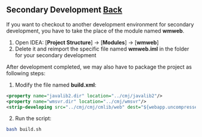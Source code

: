 ## Secondary Development	[Back](./../coremail.md)

If you want to checkout to another development environment for secondary development, you have to take the place of the module named **wmweb**.

1. Open IDEA: [**Project Structure**] -> [**Modules**] -> [**wmweb**]
2. Delete it and reimport the specific file named **wmweb.iml** in the folder for your secondary development

After development completed, we may also have to package the project as following steps:

1. Modify the file named **build.xml**:
```xml
<property name="javalib2.dir" location="../cmj/javalib2"/>
<property name="wmsvr.dir" location="../cmj/wmsvr"/>
<strip-developing src="../cmj/cmj/cmlib/web" dest="${webapp.uncompressed.dir}"/>
```
2. Run the script:
```bash
bash build.sh
```
